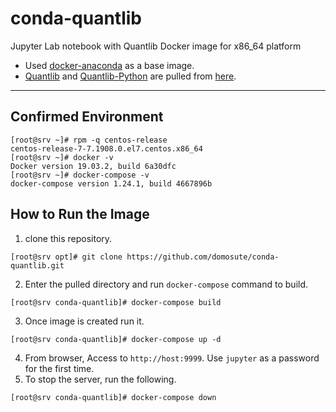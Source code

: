 # conda-quantlib
Jupyter Lab notebook with Quantlib Docker image for x86_64 platform

- Used [docker-anaconda](https://hub.docker.com/r/continuumio/anaconda3) as a base image.
- [Quantlib](https://anaconda.org/domosute/quantlib-python) and [Quantlib-Python](https://anaconda.org/domosute/quantlib) are pulled from [here](https://anaconda.org/domosute/repo).
----
## Confirmed Environment
```
[root@srv ~]# rpm -q centos-release
centos-release-7-7.1908.0.el7.centos.x86_64
[root@srv ~]# docker -v
Docker version 19.03.2, build 6a30dfc
[root@srv ~]# docker-compose -v
docker-compose version 1.24.1, build 4667896b
```

## How to Run the Image
1. clone this repository.
```
[root@srv opt]# git clone https://github.com/domosute/conda-quantlib.git
```
2. Enter the pulled directory and run `docker-compose` command to build.
```
[root@srv conda-quantlib]# docker-compose build
```
3. Once image is created run it.
```
[root@srv conda-quantlib]# docker-compose up -d
```
4. From browser, Access to `http://host:9999`.  Use `jupyter` as a password for the first time.
5. To stop the server, run the following.
```
[root@srv conda-quantlib]# docker-compose down
```

